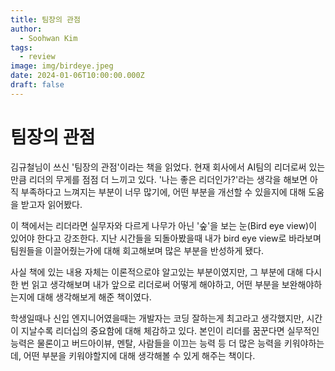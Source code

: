 ```yaml
---
title: 팀장의 관점
author:
  - Soohwan Kim
tags:
  - review
image: img/birdeye.jpeg
date: 2024-01-06T10:00:00.000Z
draft: false
---
```

# 팀장의 관점

김규철님이 쓰신 '팀장의 관점'이라는 책을 읽었다. 현재 회사에서 AI팀의 리더로써 있는만큼 리더의 무게를 점점 더 느끼고 있다. '나는 좋은 리더인가?'라는 생각을 해보면 아직 부족하다고 느껴지는 부분이 너무 많기에, 어떤 부분을 개선할 수 있을지에 대해 도움을 받고자 읽어봤다.  

이 책에서는 리더라면 실무자와 다르게 나무가 아닌 '숲'을 보는 눈(Bird eye view)이 있어야 한다고 강조한다. 지난 시간들을 되돌아봤을때 내가 bird eye view로 바라보며 팀원들을 이끌어줬는가에 대해 회고해보며 많은 부분을 반성하게 됐다.   

사실 책에 있는 내용 자체는 이론적으로야 알고있는 부분이였지만, 그 부분에 대해 다시 한 번 읽고 생각해보며 내가 앞으로 리더로써 어떻게 해야하고, 어떤 부분을 보완해야하는지에 대해 생각해보게 해준 책이였다.  

학생일때나 신입 엔지니어였을때는 개발자는 코딩 잘하는게 최고라고 생각했지만, 시간이 지날수록 리더십의 중요함에 대해 체감하고 있다. 본인이 리더를 꿈꾼다면 실무적인 능력은 물론이고 버드아이뷰, 멘탈, 사람들을 이끄는 능력 등 더 많은 능력을 키워야하는데, 어떤 부분을 키워야할지에 대해 생각해볼 수 있게 해주는 책이다.  
